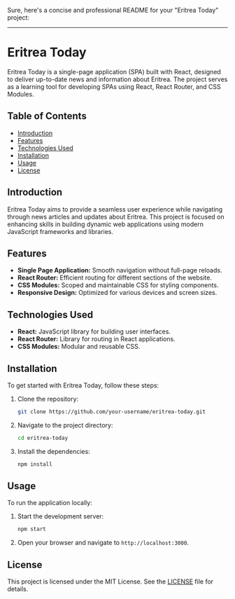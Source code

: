 Sure, here's a concise and professional README for your "Eritrea Today" project:

---

# Eritrea Today

Eritrea Today is a single-page application (SPA) built with React, designed to deliver up-to-date news and information about Eritrea. The project serves as a learning tool for developing SPAs using React, React Router, and CSS Modules.

## Table of Contents

- [Introduction](#introduction)
- [Features](#features)
- [Technologies Used](#technologies-used)
- [Installation](#installation)
- [Usage](#usage)
- [License](#license)

## Introduction

Eritrea Today aims to provide a seamless user experience while navigating through news articles and updates about Eritrea. This project is focused on enhancing skills in building dynamic web applications using modern JavaScript frameworks and libraries.

## Features

- **Single Page Application:** Smooth navigation without full-page reloads.
- **React Router:** Efficient routing for different sections of the website.
- **CSS Modules:** Scoped and maintainable CSS for styling components.
- **Responsive Design:** Optimized for various devices and screen sizes.

## Technologies Used

- **React:** JavaScript library for building user interfaces.
- **React Router:** Library for routing in React applications.
- **CSS Modules:** Modular and reusable CSS.

## Installation

To get started with Eritrea Today, follow these steps:

1. Clone the repository:
   ```bash
   git clone https://github.com/your-username/eritrea-today.git
   ```
2. Navigate to the project directory:
   ```bash
   cd eritrea-today
   ```
3. Install the dependencies:
   ```bash
   npm install
   ```

## Usage

To run the application locally:

1. Start the development server:
   ```bash
   npm start
   ```
2. Open your browser and navigate to `http://localhost:3000`.

## License

This project is licensed under the MIT License. See the [LICENSE](LICENSE) file for details.